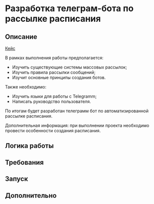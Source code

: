 # Разработка телеграм-бота по рассылке расписания

## Описание

[Кейс](https://профстажировки.рф/cases/97114/)

В рамках выполнения работы предполагается:
- Изучить существующие системы массовых рассылок;
- Изучить правила рассылки сообщений; 
- Изучит основные принципы создания ботов. 

Также необходимо:
- Изучить языки для работы с Telegramm; 
- Написать руководство пользователя. 

По итогам будет разработан телеграмм бот по автоматизированной рассылке расписания. 

Дополнительная информация: при выполнении проекта необходимо провести особенности создания расписания. 

## Логика работы

## Требования

## Запуск

## Дополнительно
